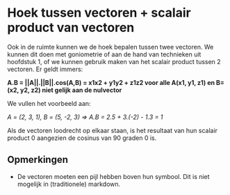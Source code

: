 # Hoek tussen vectoren + scalair product van vectoren

Ook in de ruimte kunnen we de hoek bepalen tussen
twee vectoren. We kunnen dit doen met goniometrie
of aan de hand van technieken uit hoofdstuk 1, of we
kunnen gebruik maken van het scalair product tussen
2 vectoren. Er geldt immers:

**A.B = ||A||.||B||.cos(A,B) = x1x2 + y1y2 + z1z2 voor alle A(x1, y1, z1) en B=(x2, y2, z2) niet gelijk aan de nulvector**

We vullen het voorbeeld aan:

*A = (2, 3, 1), B = (5, -2, 3) => A.B = 2.5 + 3.(-2) - 1.3 = 1*

Als de vectoren loodrecht op elkaar staan, is het
resultaat van hun scalair product 0 aangezien de
cosinus van 90 graden 0 is.

## Opmerkingen
- De vectoren moeten een pijl hebben boven hun symbool. Dit is niet mogelijk in (traditionele) markdown.